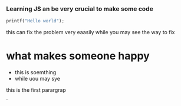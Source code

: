 ### Learning JS an be very crucial to make some code
``` python
printf("Hello world");
```
this can fix the problem very eaasily while you may see the way to fix

# what makes someone happy

- this is soemthing
- while uou may sye

<p text-color="red">this is the first parargrap </p>
`